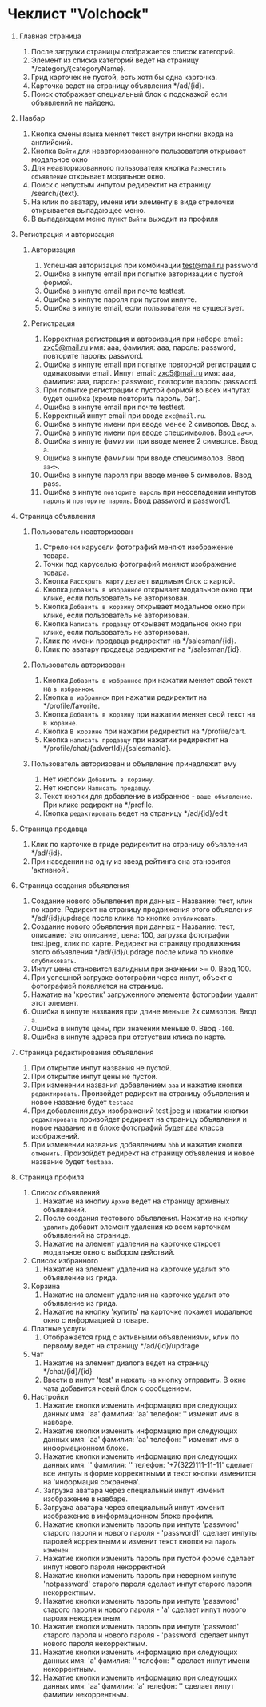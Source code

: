 # Чеклист "Volchock"

1. Главная страница

    1. После загрузки страницы отображается список категорий.
    2. Элемент из списка категорий ведет на страницу */category/{categoryName}.
    3. Грид карточек не пустой, есть хотя бы одна карточка.
    4. Карточка ведет на страницу объявления */ad/{id}.
    5. Поиск отображает специальный блок с подсказкой если объявлений не найдено.

2. Навбар

    1. Кнопка смены языка меняет текст внутри кнопки входа на английский.
    2. Кнопка `Войти` для неавторизованного пользователя открывает модальное окно
    3. Для неавторизованного пользователя кнопка `Разместить объявление` открывает модальное окно.
    4. Поиск с непустым инпутом редиректит на страницу /search/{text}.
    5. На клик по аватару, имени или элементу в виде стрелочки открывается выпадающее меню.
    6. В выпадающем меню пункт `Выйти` выходит из профиля

3. Регистрация и авторизация

    1. Авторизация

        1. Успешная авторизация при комбинации test@mail.ru password
        2. Ошибка в инпуте email при попытке авторизации с пустой формой.
        3. Ошибка в инпуте email при почте testtest.
        4. Ошибка в инпуте пароля при пустом инпуте.
        5. Ошибка в инпуте email, если пользователя не существует.

    2. Регистрация

        1. Корректная регистрация и авторизация при наборе email: zxc5@mail.ru имя: ааа, фамилия: ааа, пароль: password, повторите пароль: password.
        2. Ошибка в инпуте email при попытке повторной регистрации с одинаковыми email. Инпут email: zxc5@mail.ru имя: ааа, фамилия: ааа, пароль: password, повторите пароль: password.
        3. При попытке регистрации с пустой формой во всех инпутах будет ошибка (кроме повторить пароль, баг).
        4. Ошибка в инпуте email при почте testtest.
        5. Корректный инпут email при вводе `zxc@mail.ru`.
        6. Ошибка в инпуте имени при вводе менее 2 символов. Ввод `a`.
        7. Ошибка в инпуте имени при вводе спецсимволов. Ввод `aа<>`.
        8. Ошибка в инпуте фамилии при вводе менее 2 символов. Ввод `a`.
        9. Ошибка в инпуте фамилии при вводе спецсимволов. Ввод `aа<>`.
        10. Ошибка в инпуте пароля при вводе менее 5 символов. Ввод pass.
        11. Ошибка в инпуте `повторите пароль` при несовпадении инпутов `пароль` и `повторите пароль`. Ввод password и password1.

4. Страница объявления

    1. Пользователь неавторизован
        1. Стрелочки карусели фотографий меняют изображение товара.
        2. Точки под каруселью фотографий меняют изображение товара.
        3. Кнопка `Расскрыть карту` делает видимым блок с картой.
        4. Кнопка `Добавить в избранное` открывает модальное окно при клике, если пользователь не авторизован.
        5. Кнопка `Добавить в корзину` открывает модальное окно при клике, если пользователь не авторизован.
        6. Кнопка `Написать продавцу` открывает модальное окно при клике, если пользователь не авторизован.
        7. Клик по имени продавца редиректит на */salesman/{id}.
        8. Клик по аватару продавца редиректит на */salesman/{id}.

    2. Пользователь авторизован

        1. Кнопка `Добавить в избранное` при нажатии меняет свой текст на `в избранном`.
        2. Кнопка `в избранном` при нажатии редиректит на */profile/favorite.
        3. Кнопка `Добавить в корзину` при нажатии меняет свой текст на `В корзине`.
        4. Кнопка `В корзине` при нажатии редиректит на */profile/cart.
        5. Кнопка `написать продавцу` при нажатии редиректит на */profile/chat/{advertId}/{salesmanId}.

    3. Пользователь авторизован и объявление принадлежит ему
        1. Нет кнопоки `Добавить в корзину`.
        2. Нет кнопоки `Написать продавцу`.
        3. Текст кнопки для добавление в избранное - `ваше объявление`. При клике редирект на */profile.
        4. Кнопка `редактировать` ведет на страницу */ad/{id}/edit

5. Страница продавца

    1. Клик по карточке в гриде редиректит на страницу объявления */ad/{id}.
    2. При наведении на одну из звезд рейтинга она становится 'активной'.

6. Страница создания объявления

    1. Создание нового объявления при данных - Название: тест, клик по карте. Редирект на страницу продвижения этого объявления */ad/{id}/updrage после клика по кнопке `опубликовать`.
    2. Создание нового объявления при данных - Название: тест, описание: 'это описание', цена: 100, загрузка фотографии test.jpeg, клик по карте. Редирект на страницу продвижения этого объявления */ad/{id}/updrage после клика по кнопке `опубликовать`.
    3. Инпут цены становится валидным при значении >= 0. Ввод 100.
    4. При успешной загрузке фотографии через инпут, объект с фотографией появляется на странице.
    5. Нажатие на 'крестик' загруженного элемента фотографии удалит этот элемент.
    6. Ошибка в инпуте названия при длине меньше 2х символов. Ввод `а`.
    7. Ошибка в инпуте цены, при значении меньше 0. Ввод `-100`.
    8. Ошибка в инпуте адреса при отстуствии клика по карте.

7. Страница редактирования объявления

    1. При открытие инпут названия не пустой.
    2. При открытие инпут цены не пустой.
    3. При изменении названия добавлением `ааа` и нажатие кнопки `редактировать`. Произойдет редирект на страницу объявления и новое название будет `testaaa`
    4. При добавлении двух изображений test.jpeg и нажатии кнопки `редактировать` произойдет редирект на страницу объявления и новое название и в блоке фотографий будет два класса изображений.
    5. При изменении названия добавлением `bbb` и нажатие кнопки `отменить`. Произойдет редирект на страницу объявления и новое название будет `testaaa`.

8. Страница профиля
    1. Список объявлений
        1. Нажатие на кнопку `Архив` ведет на страницу архивных объявлений.
        2. После создания тестового объявления. Нажатие на кнопку `удалить` добавит элемент удаления ко всем карточкам объявлений на странице.
        3. Нажатие на элемент удаления на карточке откроет модальное окно с выбором действий.
    2. Список избранного
        1. Нажатие на элемент удаления на карточке удалит это объявление из грида.
    3. Корзина
        1. Нажатие на элемент удаления на карточке удалит это объявление из грида.
        2. Нажатие на кнопку 'купить' на карточке покажет модальное окно с информацией о товаре.
    4. Платные услуги
        1. Отображается грид с активными объявлениями, клик по первому ведет на страницу */ad/{id}/updrage
    5. Чат
        1. Нажатие на элемент диалога ведет на страницу */chat/{id}/{id}
        2. Ввести в инпут 'test' и нажать на кнопку отправить. В окне чата добавится новый блок с сообщением.
    6. Настройки
        1. Нажатие кнопки изменить информацию при следующих данных имя: 'aa' фамилия: 'aa' телефон: '' изменит имя в навбаре.
        2. Нажатие кнопки изменить информацию при следующих данных имя: 'aa' фамилия: 'aa' телефон: '' изменит имя в информационном блоке.
        3. Нажатие кнопки изменить информацию при следующих данных имя: '' фамилия: '' телефон: '+7(322)111-11-11' сделает все инпуты в форме коррекнтными и текст кнопки изменится на 'информация сохранена'.
        4. Загрузка аватара через специальный инпут изменит изображение в навбаре.
        5. Загрузка аватара через специальный инпут изменит изображение в информационном блоке профиля.
        6. Нажатие кнопки изменить пароль при  инпуте 'password' старого пароля и нового пароля - 'password1' сделает инпуты паролей корректными и изменит текст кнопки на `пароль изменен`.
        7. Нажатие кнопки изменить пароль при пустой форме сделает инпут нового пароля некорректной
        8. Нажатие кнопки изменить пароль при неверном инпуте 'notpassword' старого пароля сделает инпут старого пароля некорректным.
        9. Нажатие кнопки изменить пароль при  инпуте 'password' старого пароля и нового пароля - 'a' сделает инпут нового пароля некорректным.
        10. Нажатие кнопки изменить пароль при  инпуте 'password' старого пароля и нового пароля - 'password' сделает инпут нового пароля некорректным.
        11. Нажатие кнопки изменить информацию при следующих данных имя: 'a' фамилия: '' телефон: '' сделает инпут имени некоррентным.
        12. Нажатие кнопки изменить информацию при следующих данных имя: 'aa' фамилия: 'a' телефон: '' сделает инпут фамилии некоррентным.
